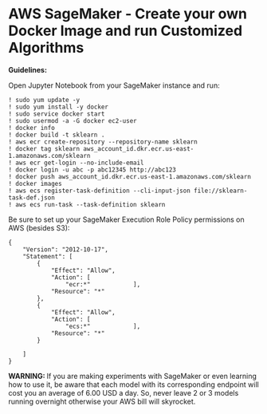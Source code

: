 # AWS SageMaker - Create your own Docker Image and run Customized Algorithms

<b>Guidelines:</b>  

Open Jupyter Notebook from your SageMaker instance and run:

```
! sudo yum update -y
! sudo yum install -y docker
! sudo service docker start
! sudo usermod -a -G docker ec2-user
! docker info
! docker build -t sklearn .
! aws ecr create-repository --repository-name sklearn
! docker tag sklearn aws_account_id.dkr.ecr.us-east-1.amazonaws.com/sklearn
! aws ecr get-login --no-include-email
! docker login -u abc -p abc12345 http://abc123
! docker push aws_account_id.dkr.ecr.us-east-1.amazonaws.com/sklearn
! docker images
! aws ecs register-task-definition --cli-input-json file://sklearn-task-def.json
! aws ecs run-task --task-definition sklearn
```  

Be sure to set up your SageMaker Execution Role Policy permissions on AWS (besides S3):  

```
{
    "Version": "2012-10-17",
    "Statement": [
        {
            "Effect": "Allow",
            "Action": [
                "ecr:*"            ],
            "Resource": "*"
        },
        {
            "Effect": "Allow",
            "Action": [
                "ecs:*"            ],
            "Resource": "*"
        }

    ]
}
```
<b>WARNING: </b> If you are making experiments with SageMaker or even learning how to use it, be aware that each model with its corresponding endpoint will cost you an average of 6.00 USD a day. So, never leave 2 or 3 models running overnight otherwise your AWS bill will skyrocket.
